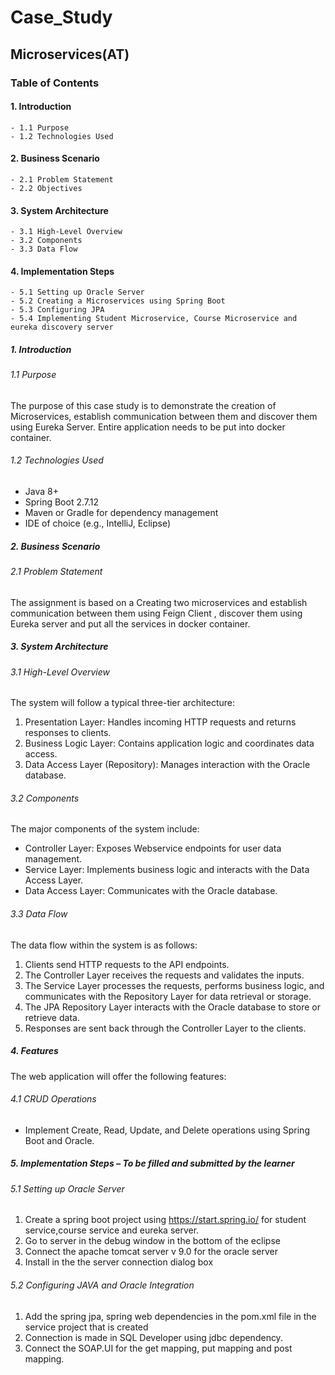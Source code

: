 # Case_Study
## Microservices(AT)

### Table of Contents

#### 1. Introduction
    - 1.1 Purpose
    - 1.2 Technologies Used

#### 2. Business Scenario
    - 2.1 Problem Statement
    - 2.2 Objectives

#### 3. System Architecture
    - 3.1 High-Level Overview
    - 3.2 Components
    - 3.3 Data Flow

#### 4. Implementation Steps
    - 5.1 Setting up Oracle Server
    - 5.2 Creating a Microservices using Spring Boot
    - 5.3 Configuring JPA
    - 5.4 Implementing Student Microservice, Course Microservice and eureka discovery server

##### 1. Introduction

###### 1.1 Purpose

The purpose of this case study is to demonstrate the creation of Microservices, establish communication between them and discover them using Eureka Server. Entire application needs to be put into docker container.

###### 1.2 Technologies Used

- Java 8+
- Spring Boot 2.7.12
- Maven or Gradle for dependency management
- IDE of choice (e.g., IntelliJ, Eclipse)

##### 2. Business Scenario

###### 2.1 Problem Statement

The assignment is based on a Creating two microservices and establish communication between them using Feign Client , discover them using Eureka server and put all the services in docker container.

##### 3. System Architecture

###### 3.1 High-Level Overview

The system will follow a typical three-tier architecture:

1. Presentation Layer: Handles incoming HTTP requests and returns responses to clients.
2. Business Logic Layer: Contains application logic and coordinates data access.
3. Data Access Layer (Repository): Manages interaction with the Oracle database.

###### 3.2 Components

The major components of the system include:

- Controller Layer:  Exposes Webservice endpoints for user data management.
- Service Layer:  Implements business logic and interacts with the Data Access Layer.
- Data Access Layer:  Communicates with the Oracle database.

###### 3.3 Data Flow

The data flow within the system is as follows:

1. Clients send HTTP requests to the API endpoints.
2. The Controller Layer receives the requests and validates the inputs.
3. The Service Layer processes the requests, performs business logic, and communicates with the Repository Layer for data retrieval or storage.
4. The JPA Repository Layer interacts with the Oracle database to store or retrieve data.
5. Responses are sent back through the Controller Layer to the clients.

##### 4. Features

The web application will offer the following features:

###### 4.1 CRUD Operations

- Implement Create, Read, Update, and Delete operations using Spring Boot and Oracle.

##### 5. Implementation Steps – To be filled and submitted by the learner

###### 5.1 Setting up Oracle Server

1. Create a spring boot project using https://start.spring.io/ for student service,course service and eureka server.
2. Go to server in the debug window in the bottom of the eclipse
3. Connect the apache tomcat server v 9.0 for the oracle server
4. Install in the the server connection dialog box

###### 5.2 Configuring JAVA and Oracle Integration

1. Add the spring jpa, spring web dependencies in the pom.xml file in the service project that is created
2. Connection is made in SQL Developer using jdbc dependency.
3. Connect the SOAP.UI for the get mapping, put mapping and post mapping.
